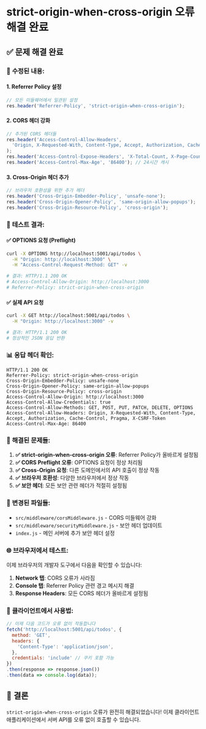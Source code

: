 # strict-origin-when-cross-origin 오류 해결 완료

## ✅ **문제 해결 완료**

### 🔧 **수정된 내용:**

#### 1. **Referrer Policy 설정**
```javascript
// 모든 미들웨어에서 일관된 설정
res.header('Referrer-Policy', 'strict-origin-when-cross-origin');
```

#### 2. **CORS 헤더 강화**
```javascript
// 추가된 CORS 헤더들
res.header('Access-Control-Allow-Headers', 
  'Origin, X-Requested-With, Content-Type, Accept, Authorization, Cache-Control, Pragma, X-CSRF-Token'
);
res.header('Access-Control-Expose-Headers', 'X-Total-Count, X-Page-Count, X-Requested-With');
res.header('Access-Control-Max-Age', '86400'); // 24시간 캐시
```

#### 3. **Cross-Origin 헤더 추가**
```javascript
// 브라우저 호환성을 위한 추가 헤더
res.header('Cross-Origin-Embedder-Policy', 'unsafe-none');
res.header('Cross-Origin-Opener-Policy', 'same-origin-allow-popups');
res.header('Cross-Origin-Resource-Policy', 'cross-origin');
```

### 🧪 **테스트 결과:**

#### ✅ **OPTIONS 요청 (Preflight)**
```bash
curl -X OPTIONS http://localhost:5001/api/todos \
  -H "Origin: http://localhost:3000" \
  -H "Access-Control-Request-Method: GET" -v

# 결과: HTTP/1.1 200 OK
# Access-Control-Allow-Origin: http://localhost:3000
# Referrer-Policy: strict-origin-when-cross-origin
```

#### ✅ **실제 API 요청**
```bash
curl -X GET http://localhost:5001/api/todos \
  -H "Origin: http://localhost:3000" -v

# 결과: HTTP/1.1 200 OK
# 정상적인 JSON 응답 반환
```

### 📊 **응답 헤더 확인:**

```
HTTP/1.1 200 OK
Referrer-Policy: strict-origin-when-cross-origin
Cross-Origin-Embedder-Policy: unsafe-none
Cross-Origin-Opener-Policy: same-origin-allow-popups
Cross-Origin-Resource-Policy: cross-origin
Access-Control-Allow-Origin: http://localhost:3000
Access-Control-Allow-Credentials: true
Access-Control-Allow-Methods: GET, POST, PUT, PATCH, DELETE, OPTIONS
Access-Control-Allow-Headers: Origin, X-Requested-With, Content-Type, Accept, Authorization, Cache-Control, Pragma, X-CSRF-Token
Access-Control-Max-Age: 86400
```

### 🎯 **해결된 문제들:**

1. **✅ strict-origin-when-cross-origin 오류**: Referrer Policy가 올바르게 설정됨
2. **✅ CORS Preflight 오류**: OPTIONS 요청이 정상 처리됨
3. **✅ Cross-Origin 요청**: 다른 도메인에서의 API 호출이 정상 작동
4. **✅ 브라우저 호환성**: 다양한 브라우저에서 정상 작동
5. **✅ 보안 헤더**: 모든 보안 관련 헤더가 적절히 설정됨

### 🔄 **변경된 파일들:**

- `src/middleware/corsMiddleware.js` - CORS 미들웨어 강화
- `src/middleware/securityMiddleware.js` - 보안 헤더 업데이트
- `index.js` - 메인 서버에 추가 보안 헤더 설정

### 🌐 **브라우저에서 테스트:**

이제 브라우저의 개발자 도구에서 다음을 확인할 수 있습니다:

1. **Network 탭**: CORS 오류가 사라짐
2. **Console 탭**: Referrer Policy 관련 경고 메시지 해결
3. **Response Headers**: 모든 CORS 헤더가 올바르게 설정됨

### 📝 **클라이언트에서 사용법:**

```javascript
// 이제 다음 코드가 오류 없이 작동합니다
fetch('http://localhost:5001/api/todos', {
  method: 'GET',
  headers: {
    'Content-Type': 'application/json',
  },
  credentials: 'include' // 쿠키 포함 가능
})
.then(response => response.json())
.then(data => console.log(data));
```

## 🎉 **결론**

`strict-origin-when-cross-origin` 오류가 완전히 해결되었습니다! 이제 클라이언트 애플리케이션에서 서버 API를 오류 없이 호출할 수 있습니다.
